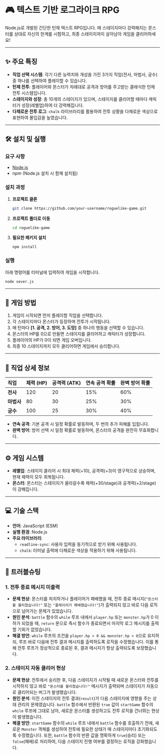 # 🎮 텍스트 기반 로그라이크 RPG

Node.js로 개발된 간단한 턴제 텍스트 RPG입니다. 매 스테이지마다 강력해지는 몬스터를 상대로 자신의 한계를 시험하고, 최종 스테이지까지 살아남아 게임을 클리어하세요!

---

## ✨ 주요 특징

*   **직업 선택 시스템**: 각기 다른 능력치와 개성을 가진 3가지 직업(전사, 마법사, 궁수) 중 하나를 선택하여 플레이할 수 있습니다.
*   **턴제 전투**: 플레이어와 몬스터가 차례대로 공격과 방어를 주고받는 클래식한 턴제 전투 시스템입니다.
*   **스테이지와 성장**: 총 10개의 스테이지가 있으며, 스테이지를 클리어할 때마다 캐릭터가 성장(레벨업)하여 더 강력해집니다.
*   **다채로운 전투 로그**: `chalk` 라이브러리를 활용하여 전투 상황을 다채로운 색상으로 표현하여 몰입감을 높였습니다.

---

## 🛠️ 설치 및 실행

### 요구 사항

*   [Node.js](https://nodejs.org/)
*   npm (Node.js 설치 시 함께 설치됨)

### 설치 과정

1.  **프로젝트 클론**

    ```bash
    git clone https://github.com/your-username/roguelike-game.git
    ```

2.  **프로젝트 폴더로 이동**

    ```bash
    cd roguelike-game
    ```

3.  **필요한 패키지 설치**

    ```bash
    npm install
    ```

### 실행

아래 명령어를 터미널에 입력하여 게임을 시작합니다.

```bash
node sever.js
```

---

## 📖 게임 방법

1.  게임이 시작되면 먼저 플레이할 직업을 선택합니다.
2.  각 스테이지마다 몬스터가 등장하며 전투가 시작됩니다.
3.  매 턴마다 **[1. 공격, 2. 방어, 3. 도망]** 중 하나의 행동을 선택할 수 있습니다.
4.  몬스터의 HP를 0으로 만들면 스테이지를 클리어하고 캐릭터가 성장합니다.
5.  플레이어의 HP가 0이 되면 게임 오버입니다.
6.  최종 10 스테이지까지 모두 클리어하면 게임에서 승리합니다.

---

## 🏹 직업 상세 정보

| 직업 | 체력 (HP) | 공격력 (ATK) | 연속 공격 확률 | 완벽 방어 확률 |
| :--- | :--- | :--- | :--- | :--- |
| **전사** | 120 | 20 | 15% | 60% |
| **마법사** | 80 | 30 | 25% | 30% |
| **궁수** | 100 | 25 | 30% | 40% |

*   **연속 공격**: 기본 공격 시 일정 확률로 발동하며, 두 번의 추가 피해를 입힙니다.
*   **완벽 방어**: 방어 선택 시 일정 확률로 발동하며, 몬스터의 공격을 완전히 무효화합니다.

---

## ⚙️ 게임 시스템

*   **레벨업**: 스테이지 클리어 시 최대 체력(+10), 공격력(+3)이 영구적으로 상승하며, 현재 체력이 모두 회복됩니다.
*   **몬스터**: 몬스터는 스테이지가 올라갈수록 체력(+30/stage)과 공격력(+2/stage)이 강해집니다.

---

## 💻 기술 스택

*   **언어**: JavaScript (ESM)
*   **실행 환경**: Node.js
*   **주요 라이브러리**:
    *   `readline-sync`: 사용자 입력을 동기적으로 받기 위해 사용됩니다.
    *   `chalk`: 터미널 출력에 다채로운 색상을 적용하기 위해 사용됩니다.

---

## 🐛 트러블슈팅

### 1. 전투 종료 메시지 미출력

*   **문제 현상**: 몬스터를 처치하거나 플레이어가 패배했을 때, 전투 종료 메시지(`"몬스터를 물리쳤습니다!"` 또는 `"플레이어가 패배했습니다!"`)가 출력되지 않고 바로 다음 로직으로 넘어가는 문제가 있었습니다.
*   **원인 분석**: `battle` 함수의 `while` 루프 내에서 `player.hp` 또는 `monster.hp`가 0 이하가 되었을 때, `return` 문으로 즉시 함수가 종료되면서 마지막 로그 메시지를 출력할 기회가 없었습니다.
*   **해결 방안**: `while` 루프의 조건을 `player.hp > 0 && monster.hp > 0`으로 유지하되, 루프 바로 다음에 전투 결과 메시지를 출력하도록 로직을 수정했습니다. 이를 통해 전투 루프가 정상적으로 종료된 후, 결과 메시지가 항상 출력되도록 보장했습니다.

### 2. 스테이지 자동 클리어 현상

*   **문제 현상**: 전투에서 승리한 후, 다음 스테이지가 시작될 때 새로운 몬스터와 전투를 시작하지 않고 바로 `"몬스터를 물리쳤습니다!"` 메시지가 출력되며 스테이지가 자동으로 클리어되는 버그가 발생했습니다.
*   **원인 분석**: 이전 스테이지의 전투 결과(`result`)가 다음 스테이지에 영향을 주는 상태 관리의 문제였습니다. `battle` 함수에서 반환된 `true` 값이 `startGame` 함수의 `while` 루프에 그대로 남아, 새로운 몬스터를 생성하고도 전투 로직을 건너뛰는 현상이 발생했습니다.
*   **해결 방안**: `startGame` 함수의 `while` 루프 내에서 `battle` 함수를 호출하기 전에, 새로운 `Monster` 객체를 생성하여 전투에 필요한 상태가 매 스테이지마다 초기화되도록 수정했습니다. 또한, `battle` 함수의 반환 값을 명확하게 `true`(승리) 또는 `false`(패배)로 처리하여, 다음 스테이지 진행 여부를 결정하는 로직을 강화했습니다.